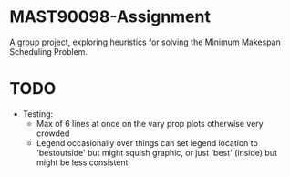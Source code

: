 # MAST90098-Assignment
A group project, exploring heuristics for solving the Minimum Makespan 
Scheduling Problem.

# TODO
* Testing:
    * Max of 6 lines at once on the vary prop plots otherwise very crowded
    * Legend occasionally over things can set legend location to 'bestoutside'
    but might squish graphic, or just 'best' (inside) but might be less consistent